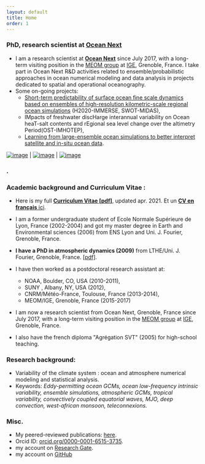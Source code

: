 ```yaml
---
layout: default
title: Home
order: 1
---
```



### **PhD, research scientist at [Ocean Next](http://www.ocean-next.fr)** 
* I am a research scientist at [**Ocean Next**](http://www.ocean-next.fr) since July 2017, with a long-term visiting position in the [MEOM group](https://meom-group.github.io/) at [IGE](http://www.ige-grenoble.fr/), Grenoble, France. I take part in Ocean Next R&D activities related to ensemble/probabilistic approaches in ocean numerical modeling and data analysis in projects  dedicated to spatial and operational oceanography.
* Some on-going projects:
  * [Short-term predictability of  surface ocean fine scale dynamics based on ensembles of high-resolution kilometric-scale regional ocean simulations](https://github.com/ocean-next/MEDWEST60) (H2020-IMMERSE,  SWOT-MIDAS),
  * IMpacts of freshwater discHarge interannual variability on Ocean heaT-salt contents and rEgional sea level change over the altimetry Period(OST-IMHOTEP),
  *  [Learning from large-ensemble ocean simulations to better interpret satellite and in-situ ocean data](https://ocean-next.fr/expertise/ensembles/).

[![image]({{site.baseurl}}/img/SL_3.png)](http://stephanieleroux.github.io) | [![image]({{site.baseurl}}/img/ensemble.png)](https://stephanieleroux.github.io) | [![image]({{site.baseurl}}/img/hires.png)](https://stephanieleroux.github.io)

### .


### **Academic background and Curriculum Vitae** :
 - Here is my full  [**Curriculum Vitae [pdf]**](http://stephanieleroux.github.io/docs/CVleroux2018EN.pdf), updated apr. 2021. Et un [**CV en français** ici](http://stephanieleroux.github.io/docs/CV_leroux_2021FR.pdf).

 - I am a former undergraduate student of Ecole Normale Supérieure de Lyon, France (2002-2004) and got my master degree in Earth and Environmental sciences (2006) from ENS Lyon and Uni. J. Fourier, Grenoble, France.

 - **I have a PhD in atmospheric dynamics (2009)** from  LTHE/Uni. J. Fourier, Grenoble, France. [[pdf]](https://tel.archives-ouvertes.fr/tel-00434322/).
  
 - I have then worked as a postdoctoral research assistant at:
      - NOAA, Boulder, CO, USA (2010-2011),
      - SUNY , Albany, NY, USA (2012),
      - CNRM/Météo-France, Toulouse, France (2013-2014),
      - MEOM/IGE, Grenoble, France (2015-2017)

 - I am now a research scientist from  Ocean Next, Grenoble, France since July 2017,  with a long-term visiting position in the [MEOM group](https://meom-group.github.io/) at [IGE](http://www.ige-grenoble.fr/), Grenoble, France.
  
 - I also have the french diploma "Agrégation SVT" (2005) for  high-school teaching. 

### **Research background**:
  - Variability of the climate system : ocean and atmosphere numerical modeling and statistical analysis. 
  - Keywords: *Eddy-permitting ocean GCMs, ocean low-frequency intrinsic variability, ensemble simulations, atmospheric GCMs, tropical variability, convectively coupled equatorial waves, MJO, deep convection, west-african monsoon, teleconnexions.*

### **Misc**.
 - My peered-reviewed publications: [here](https://stephanieleroux.github.io/publications/).
 - Orcid ID: [orcid.org/0000-0001-6515-3735](http://orcid.org/orcid.org/0000-0001-6515-3735).
 - my account on [Research Gate](http://www.researchgate.net/profile/Stephanie_Leroux).
 - my account on [GitHub](https://github.com/stephanieleroux)
